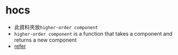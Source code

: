 # hocs

* 此資料夾放`higher-order component`
* `higher-order component` is a function that takes a component and returns a new component
* [refer](https://facebook.github.io/react/docs/higher-order-components.html)